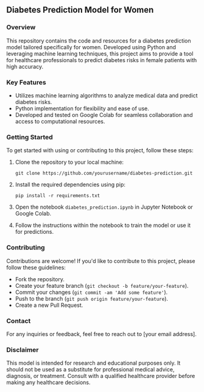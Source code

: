 ## Diabetes Prediction Model for Women

### Overview
This repository contains the code and resources for a diabetes prediction model tailored specifically for women. Developed using Python and leveraging machine learning techniques, this project aims to provide a tool for healthcare professionals to predict diabetes risks in female patients with high accuracy.

### Key Features
- Utilizes machine learning algorithms to analyze medical data and predict diabetes risks.
- Python implementation for flexibility and ease of use.
- Developed and tested on Google Colab for seamless collaboration and access to computational resources.

### Getting Started
To get started with using or contributing to this project, follow these steps:

1. Clone the repository to your local machine:
   ```
   git clone https://github.com/yourusername/diabetes-prediction.git
   ```
   
2. Install the required dependencies using pip:
   ```
   pip install -r requirements.txt
   ```
   
3. Open the notebook `diabetes_prediction.ipynb` in Jupyter Notebook or Google Colab.

4. Follow the instructions within the notebook to train the model or use it for predictions.

### Contributing
Contributions are welcome! If you'd like to contribute to this project, please follow these guidelines:

- Fork the repository.
- Create your feature branch (`git checkout -b feature/your-feature`).
- Commit your changes (`git commit -am 'Add some feature'`).
- Push to the branch (`git push origin feature/your-feature`).
- Create a new Pull Request.


### Contact
For any inquiries or feedback, feel free to reach out to [your email address]. 

### Disclaimer
This model is intended for research and educational purposes only. It should not be used as a substitute for professional medical advice, diagnosis, or treatment. Consult with a qualified healthcare provider before making any healthcare decisions.
